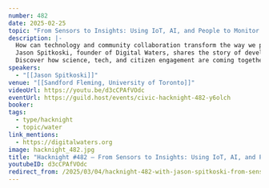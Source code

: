 ```yaml
---
number: 482
date: 2025-02-25
topic: "From Sensors to Insights: Using IoT, AI, and People to Monitor Watershed"
description: |-
  How can technology and community collaboration transform the way we protect our waterways?
  Jason Spitkoski, founder of Digital Waters, shares the story of developing innovative tools to monitor water quality in real time and the surprising insights from a pilot project on Yellow Creek in midtown Toronto.
  Discover how science, tech, and citizen engagement are coming together to safeguard our most vital resource.
speakers:
  - "[[Jason Spitkoski]]"
venue: "[[Sandford Fleming, University of Toronto]]"
videoUrl: https://youtu.be/d3cCPAfVOdc
eventUrl: https://guild.host/events/civic-hacknight-482-y6olch
booker: 
tags:
  - type/hacknight
  - topic/water
link_mentions:
  - https://digitalwaters.org
image: hacknight_482.jpg
title: "Hacknight #482 – From Sensors to Insights: Using IoT, AI, and People to Monitor Watershed"
youtubeID: d3cCPAfVOdc
redirect_from: /2025/03/04/hacknight-482-with-jason-spitkoski-from-sensors-to-insights-using-iot-ai-and-people-to-monitor-watershed/
---
```

